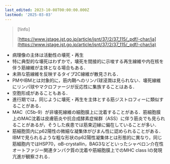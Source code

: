 ```yaml
---
last_edited: 2023-10-08T00:00:00.000Z
lastmod: '2025-03-03'
---
```





  

> [!info]  
>  
> [https://www.jstage.jst.go.jp/article/jsnt/37/2/37_115/_pdf/-char/ja](https://www.jstage.jst.go.jp/article/jsnt/37/2/37_115/_pdf/-char/ja)  

  

  

- 病理像の主体は活動性の壊死・再生
- 特に典型的な壊死はわずかで，壊死を間接的に示唆する再生線維や内在核を伴う筋線維が主体となる場合もある．
- 未熟な筋線維を反映するタイプ2C線維が散見される．
- PMやIBMとは対象的に，筋内鞘へのリンパ球浸潤は見られない．壊死線維にリンパ球やマクロファージが反応性に集族することはある．
- 空胞形成があることもある．
- 進行期では，同じように壊死・再生を主体とする筋ジストロフィーに類似することがある．
- MAC（C5b-9）が非壊死線維の細胞膜上に沈着することがある．筋細胞膜上のMAC沈着は皮膚筋炎や抗合成酵素症候群（ASS）に伴う筋炎でも見られることがあるが，そうした疾患では筋束辺縁に偏在していることが多い．
- 筋細胞質内にp62陽性の微細な凝集体がびまん性に認められることがある．IBMで見られるような粗な形状のp62陽性凝集体とは形態的に異なり，同じ筋細胞内ではHSP70，αB-crystallin，BAG3などといったシャペロン介在性オートファジー関連タンパク質の沈着や筋細胞膜上でのMHC class Iの発現亢進が観察される．

